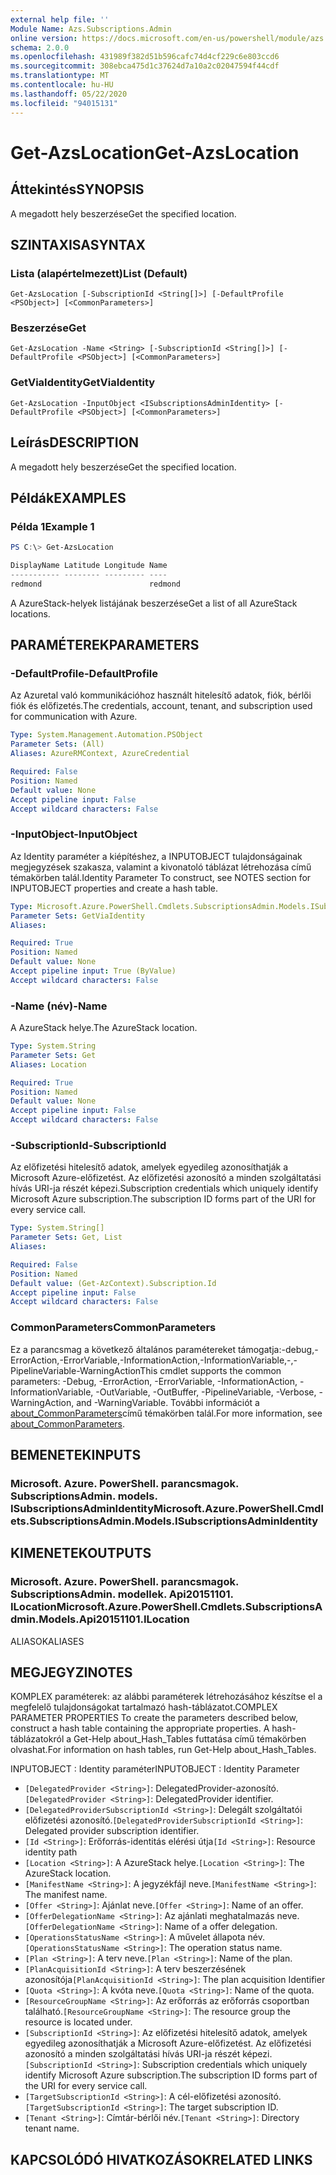 ```yaml
---
external help file: ''
Module Name: Azs.Subscriptions.Admin
online version: https://docs.microsoft.com/en-us/powershell/module/azs.subscriptions.admin/get-azslocation
schema: 2.0.0
ms.openlocfilehash: 431989f382d51b596cafc74d4cf229c6e803ccd6
ms.sourcegitcommit: 308ebca475d1c37624d7a10a2c02047594f44cdf
ms.translationtype: MT
ms.contentlocale: hu-HU
ms.lasthandoff: 05/22/2020
ms.locfileid: "94015131"
---
```

# <span data-ttu-id="70e58-101">Get-AzsLocation</span><span class="sxs-lookup"><span data-stu-id="70e58-101">Get-AzsLocation</span></span>

## <span data-ttu-id="70e58-102">Áttekintés</span><span class="sxs-lookup"><span data-stu-id="70e58-102">SYNOPSIS</span></span>
<span data-ttu-id="70e58-103">A megadott hely beszerzése</span><span class="sxs-lookup"><span data-stu-id="70e58-103">Get the specified location.</span></span>

## <span data-ttu-id="70e58-104">SZINTAXISA</span><span class="sxs-lookup"><span data-stu-id="70e58-104">SYNTAX</span></span>

### <span data-ttu-id="70e58-105">Lista (alapértelmezett)</span><span class="sxs-lookup"><span data-stu-id="70e58-105">List (Default)</span></span>
```
Get-AzsLocation [-SubscriptionId <String[]>] [-DefaultProfile <PSObject>] [<CommonParameters>]
```

### <span data-ttu-id="70e58-106">Beszerzése</span><span class="sxs-lookup"><span data-stu-id="70e58-106">Get</span></span>
```
Get-AzsLocation -Name <String> [-SubscriptionId <String[]>] [-DefaultProfile <PSObject>] [<CommonParameters>]
```

### <span data-ttu-id="70e58-107">GetViaIdentity</span><span class="sxs-lookup"><span data-stu-id="70e58-107">GetViaIdentity</span></span>
```
Get-AzsLocation -InputObject <ISubscriptionsAdminIdentity> [-DefaultProfile <PSObject>] [<CommonParameters>]
```

## <span data-ttu-id="70e58-108">Leírás</span><span class="sxs-lookup"><span data-stu-id="70e58-108">DESCRIPTION</span></span>
<span data-ttu-id="70e58-109">A megadott hely beszerzése</span><span class="sxs-lookup"><span data-stu-id="70e58-109">Get the specified location.</span></span>

## <span data-ttu-id="70e58-110">Példák</span><span class="sxs-lookup"><span data-stu-id="70e58-110">EXAMPLES</span></span>

### <span data-ttu-id="70e58-111">Példa 1</span><span class="sxs-lookup"><span data-stu-id="70e58-111">Example 1</span></span>
```powershell
PS C:\> Get-AzsLocation

DisplayName Latitude Longitude Name   
----------- -------- --------- ----   
redmond                        redmond
```

<span data-ttu-id="70e58-112">A AzureStack-helyek listájának beszerzése</span><span class="sxs-lookup"><span data-stu-id="70e58-112">Get a list of all AzureStack locations.</span></span>

## <span data-ttu-id="70e58-113">PARAMÉTEREK</span><span class="sxs-lookup"><span data-stu-id="70e58-113">PARAMETERS</span></span>

### <span data-ttu-id="70e58-114">-DefaultProfile</span><span class="sxs-lookup"><span data-stu-id="70e58-114">-DefaultProfile</span></span>
<span data-ttu-id="70e58-115">Az Azuretal való kommunikációhoz használt hitelesítő adatok, fiók, bérlői fiók és előfizetés.</span><span class="sxs-lookup"><span data-stu-id="70e58-115">The credentials, account, tenant, and subscription used for communication with Azure.</span></span>

```yaml
Type: System.Management.Automation.PSObject
Parameter Sets: (All)
Aliases: AzureRMContext, AzureCredential

Required: False
Position: Named
Default value: None
Accept pipeline input: False
Accept wildcard characters: False

```

### <span data-ttu-id="70e58-116">-InputObject</span><span class="sxs-lookup"><span data-stu-id="70e58-116">-InputObject</span></span>
<span data-ttu-id="70e58-117">Az Identity paraméter a kiépítéshez, a INPUTOBJECT tulajdonságainak megjegyzések szakasza, valamint a kivonatoló táblázat létrehozása című témakörben talál.</span><span class="sxs-lookup"><span data-stu-id="70e58-117">Identity Parameter To construct, see NOTES section for INPUTOBJECT properties and create a hash table.</span></span>

```yaml
Type: Microsoft.Azure.PowerShell.Cmdlets.SubscriptionsAdmin.Models.ISubscriptionsAdminIdentity
Parameter Sets: GetViaIdentity
Aliases:

Required: True
Position: Named
Default value: None
Accept pipeline input: True (ByValue)
Accept wildcard characters: False

```

### <span data-ttu-id="70e58-118">-Name (név)</span><span class="sxs-lookup"><span data-stu-id="70e58-118">-Name</span></span>
<span data-ttu-id="70e58-119">A AzureStack helye.</span><span class="sxs-lookup"><span data-stu-id="70e58-119">The AzureStack location.</span></span>

```yaml
Type: System.String
Parameter Sets: Get
Aliases: Location

Required: True
Position: Named
Default value: None
Accept pipeline input: False
Accept wildcard characters: False

```

### <span data-ttu-id="70e58-120">-SubscriptionId</span><span class="sxs-lookup"><span data-stu-id="70e58-120">-SubscriptionId</span></span>
<span data-ttu-id="70e58-121">Az előfizetési hitelesítő adatok, amelyek egyedileg azonosíthatják a Microsoft Azure-előfizetést. Az előfizetési azonosító a minden szolgáltatási hívás URI-ja részét képezi.</span><span class="sxs-lookup"><span data-stu-id="70e58-121">Subscription credentials which uniquely identify Microsoft Azure subscription.The subscription ID forms part of the URI for every service call.</span></span>

```yaml
Type: System.String[]
Parameter Sets: Get, List
Aliases:

Required: False
Position: Named
Default value: (Get-AzContext).Subscription.Id
Accept pipeline input: False
Accept wildcard characters: False

```

### <span data-ttu-id="70e58-122">CommonParameters</span><span class="sxs-lookup"><span data-stu-id="70e58-122">CommonParameters</span></span>
<span data-ttu-id="70e58-123">Ez a parancsmag a következő általános paramétereket támogatja:-debug,-ErrorAction,-ErrorVariable,-InformationAction,-InformationVariable,-,-PipelineVariable-WarningAction</span><span class="sxs-lookup"><span data-stu-id="70e58-123">This cmdlet supports the common parameters: -Debug, -ErrorAction, -ErrorVariable, -InformationAction, -InformationVariable, -OutVariable, -OutBuffer, -PipelineVariable, -Verbose, -WarningAction, and -WarningVariable.</span></span> <span data-ttu-id="70e58-124">További információt a [about_CommonParameters](http://go.microsoft.com/fwlink/?LinkID=113216)című témakörben talál.</span><span class="sxs-lookup"><span data-stu-id="70e58-124">For more information, see [about_CommonParameters](http://go.microsoft.com/fwlink/?LinkID=113216).</span></span>

## <span data-ttu-id="70e58-125">BEMENETEK</span><span class="sxs-lookup"><span data-stu-id="70e58-125">INPUTS</span></span>

### <span data-ttu-id="70e58-126">Microsoft. Azure. PowerShell. parancsmagok. SubscriptionsAdmin. models. ISubscriptionsAdminIdentity</span><span class="sxs-lookup"><span data-stu-id="70e58-126">Microsoft.Azure.PowerShell.Cmdlets.SubscriptionsAdmin.Models.ISubscriptionsAdminIdentity</span></span>

## <span data-ttu-id="70e58-127">KIMENETEK</span><span class="sxs-lookup"><span data-stu-id="70e58-127">OUTPUTS</span></span>

### <span data-ttu-id="70e58-128">Microsoft. Azure. PowerShell. parancsmagok. SubscriptionsAdmin. modellek. Api20151101. ILocation</span><span class="sxs-lookup"><span data-stu-id="70e58-128">Microsoft.Azure.PowerShell.Cmdlets.SubscriptionsAdmin.Models.Api20151101.ILocation</span></span>

<span data-ttu-id="70e58-129">ALIASOK</span><span class="sxs-lookup"><span data-stu-id="70e58-129">ALIASES</span></span>

## <span data-ttu-id="70e58-130">MEGJEGYZI</span><span class="sxs-lookup"><span data-stu-id="70e58-130">NOTES</span></span>

<span data-ttu-id="70e58-131">KOMPLEX paraméterek: az alábbi paraméterek létrehozásához készítse el a megfelelő tulajdonságokat tartalmazó hash-táblázatot.</span><span class="sxs-lookup"><span data-stu-id="70e58-131">COMPLEX PARAMETER PROPERTIES To create the parameters described below, construct a hash table containing the appropriate properties.</span></span> <span data-ttu-id="70e58-132">A hash-táblázatokról a Get-Help about_Hash_Tables futtatása című témakörben olvashat.</span><span class="sxs-lookup"><span data-stu-id="70e58-132">For information on hash tables, run Get-Help about_Hash_Tables.</span></span>

<span data-ttu-id="70e58-133">INPUTOBJECT <ISubscriptionsAdminIdentity> : Identity paraméter</span><span class="sxs-lookup"><span data-stu-id="70e58-133">INPUTOBJECT <ISubscriptionsAdminIdentity>: Identity Parameter</span></span>
  - <span data-ttu-id="70e58-134">`[DelegatedProvider <String>]`: DelegatedProvider-azonosító.</span><span class="sxs-lookup"><span data-stu-id="70e58-134">`[DelegatedProvider <String>]`: DelegatedProvider identifier.</span></span>
  - <span data-ttu-id="70e58-135">`[DelegatedProviderSubscriptionId <String>]`: Delegált szolgáltatói előfizetési azonosító.</span><span class="sxs-lookup"><span data-stu-id="70e58-135">`[DelegatedProviderSubscriptionId <String>]`: Delegated provider subscription identifier.</span></span>
  - <span data-ttu-id="70e58-136">`[Id <String>]`: Erőforrás-identitás elérési útja</span><span class="sxs-lookup"><span data-stu-id="70e58-136">`[Id <String>]`: Resource identity path</span></span>
  - <span data-ttu-id="70e58-137">`[Location <String>]`: A AzureStack helye.</span><span class="sxs-lookup"><span data-stu-id="70e58-137">`[Location <String>]`: The AzureStack location.</span></span>
  - <span data-ttu-id="70e58-138">`[ManifestName <String>]`: A jegyzékfájl neve.</span><span class="sxs-lookup"><span data-stu-id="70e58-138">`[ManifestName <String>]`: The manifest name.</span></span>
  - <span data-ttu-id="70e58-139">`[Offer <String>]`: Ajánlat neve.</span><span class="sxs-lookup"><span data-stu-id="70e58-139">`[Offer <String>]`: Name of an offer.</span></span>
  - <span data-ttu-id="70e58-140">`[OfferDelegationName <String>]`: Az ajánlati meghatalmazás neve.</span><span class="sxs-lookup"><span data-stu-id="70e58-140">`[OfferDelegationName <String>]`: Name of a offer delegation.</span></span>
  - <span data-ttu-id="70e58-141">`[OperationsStatusName <String>]`: A művelet állapota név.</span><span class="sxs-lookup"><span data-stu-id="70e58-141">`[OperationsStatusName <String>]`: The operation status name.</span></span>
  - <span data-ttu-id="70e58-142">`[Plan <String>]`: A terv neve.</span><span class="sxs-lookup"><span data-stu-id="70e58-142">`[Plan <String>]`: Name of the plan.</span></span>
  - <span data-ttu-id="70e58-143">`[PlanAcquisitionId <String>]`: A terv beszerzésének azonosítója</span><span class="sxs-lookup"><span data-stu-id="70e58-143">`[PlanAcquisitionId <String>]`: The plan acquisition Identifier</span></span>
  - <span data-ttu-id="70e58-144">`[Quota <String>]`: A kvóta neve.</span><span class="sxs-lookup"><span data-stu-id="70e58-144">`[Quota <String>]`: Name of the quota.</span></span>
  - <span data-ttu-id="70e58-145">`[ResourceGroupName <String>]`: Az erőforrás az erőforrás csoportban található.</span><span class="sxs-lookup"><span data-stu-id="70e58-145">`[ResourceGroupName <String>]`: The resource group the resource is located under.</span></span>
  - <span data-ttu-id="70e58-146">`[SubscriptionId <String>]`: Az előfizetési hitelesítő adatok, amelyek egyedileg azonosíthatják a Microsoft Azure-előfizetést. Az előfizetési azonosító a minden szolgáltatási hívás URI-ja részét képezi.</span><span class="sxs-lookup"><span data-stu-id="70e58-146">`[SubscriptionId <String>]`: Subscription credentials which uniquely identify Microsoft Azure subscription.The subscription ID forms part of the URI for every service call.</span></span>
  - <span data-ttu-id="70e58-147">`[TargetSubscriptionId <String>]`: A cél-előfizetési azonosító.</span><span class="sxs-lookup"><span data-stu-id="70e58-147">`[TargetSubscriptionId <String>]`: The target subscription ID.</span></span>
  - <span data-ttu-id="70e58-148">`[Tenant <String>]`: Címtár-bérlői név.</span><span class="sxs-lookup"><span data-stu-id="70e58-148">`[Tenant <String>]`: Directory tenant name.</span></span>

## <span data-ttu-id="70e58-149">KAPCSOLÓDÓ HIVATKOZÁSOK</span><span class="sxs-lookup"><span data-stu-id="70e58-149">RELATED LINKS</span></span>

